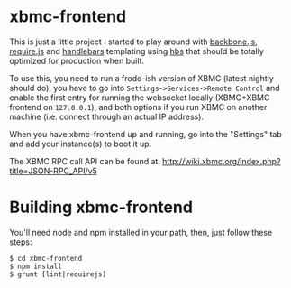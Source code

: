 # xbmc-frontend
This is just a little project I started to play around with [backbone.js](https://backbonejs.org), [require.js](https://requirejs.org) and [handlebars](https://handlebarsjs.com) templating using [hbs](https://github.com/SlexAxton/require-handlebars-plugin) that should be totally optimized for production when built.

To use this, you need to run a frodo-ish version of XBMC (latest nightly should do), you have to go into `Settings->Services->Remote Control` and enable the first entry for running the websocket locally (XBMC+XBMC frontend on `127.0.0.1`), and both options if you run XBMC on another machine (i.e. connect through an actual IP address).

When you have xbmc-frontend up and running, go into the "Settings" tab and add your instance(s) to boot it up.

The XBMC RPC call API can be found at: http://wiki.xbmc.org/index.php?title=JSON-RPC_API/v5

# Building xbmc-frontend
You'll need node and npm installed in your path, then, just follow these steps:

```
$ cd xbmc-frontend
$ npm install
$ grunt [lint|requirejs]
```